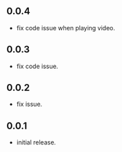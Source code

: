## 0.0.4

* fix code issue when playing video.
## 0.0.3

* fix code issue.
## 0.0.2

* fix issue.
## 0.0.1

* initial release.
